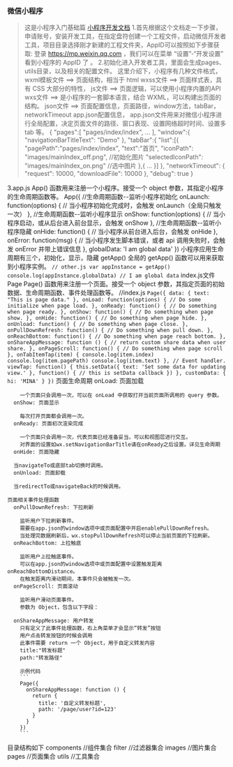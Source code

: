 ### 微信小程序

> 这是小程序入门基础篇
  [小程序开发文档]('https://mp.weixin.qq.com/debug/wxadoc/dev/index.html')
  1.首先根据这个文档走一下步骤，申请账号，安装开发工具，在指定盘符创建一个工程文件，启动微信开发者工具，项目目录选择刚才新建的工程文件夹，AppID可以按照如下步骤获取:
  登录 https://mp.weixin.qq.com ，我们可以在菜单 “设置”-“开发设置” 看到小程序的 AppID 了 。
  2.初始化进入开发者工具，里面会生成pages、utils目录，以及相关的配置文件。
    这里介绍下，小程序有几种文件格式，
      wxml模板文件 ==>  页面结构，相当于 html
      wxss文件     ==>  页面样式表，具有 CSS 大部分的特性，
      js文件       ==>  页面逻辑，可以使用小程序内置的API
      wxs文件      ==>  是小程序的一套脚本语言，结合 WXML，可以构建出页面的结构。
      json文件     ==>  页面配置信息，页面路径，window方法，tabBar，networkTimeout
    app.json配置信息，
      app.json文件用来对微信小程序进行全局配置，决定页面文件的路径、窗口表现、设置网络超时时间、设置多 tab 等。
      {
        "pages":[
          "pages/index/index",
          ...
        ],
        "window":{
          "navigationBarTitleText": "Demo"
        },
        "tabBar":{
          "list":[{
            "pagePath":"pages/index/index",
            "text":"首页",
            "iconPath": "images/mainIndex_off.png",           //初始化图片
            "selectedIconPath": "images/mainIndex_on.png"     //选中图片
          },{
            ...
          }]
        },
         "networkTimeout": {
            "request": 10000,
            "downloadFile": 10000
          },
          "debug": true
      }
  
  3.app.js
    App() 函数用来注册一个小程序。接受一个 object 参数，其指定小程序的生命周期函数等。
    App({
      //生命周期函数--监听小程序初始化
      onLaunch: function(options) {
          // 当小程序初始化完成时，会触发 onLaunch（全局只触发一次）
      },
      //生命周期函数--监听小程序显示	
      onShow: function(options) {
          // 当小程序启动，或从后台进入前台显示，会触发 onShow
      },
      //生命周期函数--监听小程序隐藏
      onHide: function() {
          // 当小程序从前台进入后台，会触发 onHide
      },
      onError: function(msg) {
          // 当小程序发生脚本错误，或者 api 调用失败时，会触发 onError 并带上错误信息
      },
      globalData: 'I am global data'
    })
    小程序应用生命周期有三个，初始化，显示，隐藏
    getApp()
      全局的 getApp() 函数可以用来获取到小程序实例。
    ```
      // other.js
      var appInstance = getApp()
      console.log(appInstance.globalData) // I am global data
    ```
    index.js文件
    Page
      Page() 函数用来注册一个页面。接受一个 object 参数，其指定页面的初始数据、生命周期函数、事件处理函数等。
      //index.js
    ```
    Page({
      data: {
        text: "This is page data."
      },
      onLoad: function(options) {
        // Do some initialize when page load.
      },
      onReady: function() {
        // Do something when page ready.
      },
      onShow: function() {
        // Do something when page show.
      },
      onHide: function() {
        // Do something when page hide.
      },
      onUnload: function() {
        // Do something when page close.
      },
      onPullDownRefresh: function() {
        // Do something when pull down.
      },
      onReachBottom: function() {
        // Do something when page reach bottom.
      },
      onShareAppMessage: function () {
      // return custom share data when user share.
      },
      onPageScroll: function() {
        // Do something when page scroll
      },
      onTabItemTap(item) {
        console.log(item.index)
        console.log(item.pagePath)
        console.log(item.text)
      },
      // Event handler.
      viewTap: function() {
        this.setData({
          text: 'Set some data for updating view.'
        }, function() {
          // this is setData callback
        })
      },
      customData: {
        hi: 'MINA'
      }
    })
    ```
    页面生命周期
      onLoad: 页面加载

        一个页面只会调用一次，可以在 onLoad 中获取打开当前页面所调用的 query 参数。
      onShow: 页面显示

        每次打开页面都会调用一次。
      onReady: 页面初次渲染完成

        一个页面只会调用一次，代表页面已经准备妥当，可以和视图层进行交互。
        对界面的设置如wx.setNavigationBarTitle请在onReady之后设置。详见生命周期
      onHide: 页面隐藏

      当navigateTo或底部tab切换时调用。
      onUnload: 页面卸载

      当redirectTo或navigateBack的时候调用。
    
    页面相关事件处理函数
      onPullDownRefresh: 下拉刷新

        监听用户下拉刷新事件。
        需要在app.json的window选项中或页面配置中开启enablePullDownRefresh。
        当处理完数据刷新后，wx.stopPullDownRefresh可以停止当前页面的下拉刷新。
      onReachBottom: 上拉触底

        监听用户上拉触底事件。
        可以在app.json的window选项中或页面配置中设置触发距离onReachBottomDistance。
        在触发距离内滑动期间，本事件只会被触发一次。
      onPageScroll: 页面滚动

        监听用户滑动页面事件。
        参数为 Object，包含以下字段：

      onShareAppMessage: 用户转发
        只有定义了此事件处理函数，右上角菜单才会显示“转发”按钮
        用户点击转发按钮的时候会调用
        此事件需要 return 一个 Object，用于自定义转发内容
        title:"转发标题"
        path:"转发路径"

        示例代码
        ```
        Page({
          onShareAppMessage: function () {
            return {
              title: '自定义转发标题',
              path: '/page/user?id=123'
            }
          }
        })
        ```

目录结构如下
  components  //组件集合
  filter      //过滤器集合
  images      //图片集合
  pages       //页面集合
  utils       //工具集合
